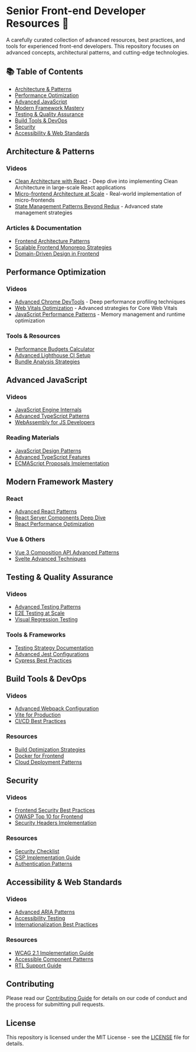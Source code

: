 # Senior Front-end Developer Resources 🚀

A carefully curated collection of advanced resources, best practices, and tools for experienced front-end developers. This repository focuses on advanced concepts, architectural patterns, and cutting-edge technologies.

## 📚 Table of Contents
- [Architecture & Patterns](#architecture--patterns)
- [Performance Optimization](#performance-optimization)
- [Advanced JavaScript](#advanced-javascript)
- [Modern Framework Mastery](#modern-framework-mastery)
- [Testing & Quality Assurance](#testing--quality-assurance)
- [Build Tools & DevOps](#build-tools--devops)
- [Security](#security)
- [Accessibility & Web Standards](#accessibility--web-standards)

## Architecture & Patterns

### Videos
- [Clean Architecture with React](https://youtu.be/example1) - Deep dive into implementing Clean Architecture in large-scale React applications
- [Micro-frontend Architecture at Scale](https://youtu.be/example2) - Real-world implementation of micro-frontends
- [State Management Patterns Beyond Redux](https://youtu.be/example3) - Advanced state management strategies

### Articles & Documentation
- [Frontend Architecture Patterns](https://example.com/patterns)
- [Scalable Frontend Monorepo Strategies](https://example.com/monorepo)
- [Domain-Driven Design in Frontend](https://example.com/ddd)

## Performance Optimization

### Videos
- [Advanced Chrome DevTools](https://youtu.be/example4) - Deep performance profiling techniques
- [Web Vitals Optimization](https://youtu.be/example5) - Advanced strategies for Core Web Vitals
- [JavaScript Performance Patterns](https://youtu.be/example6) - Memory management and runtime optimization

### Tools & Resources
- [Performance Budgets Calculator](https://example.com/calculator)
- [Advanced Lighthouse CI Setup](https://example.com/lighthouse)
- [Bundle Analysis Strategies](https://example.com/bundle)

## Advanced JavaScript

### Videos
- [JavaScript Engine Internals](https://youtu.be/example7)
- [Advanced TypeScript Patterns](https://youtu.be/example8)
- [WebAssembly for JS Developers](https://youtu.be/example9)

### Reading Materials
- [JavaScript Design Patterns](https://example.com/patterns)
- [Advanced TypeScript Features](https://example.com/typescript)
- [ECMAScript Proposals Implementation](https://example.com/proposals)

## Modern Framework Mastery

### React
- [Advanced React Patterns](https://youtu.be/example10)
- [React Server Components Deep Dive](https://youtu.be/example11)
- [React Performance Optimization](https://youtu.be/example12)

### Vue & Others
- [Vue 3 Composition API Advanced Patterns](https://youtu.be/example13)
- [Svelte Advanced Techniques](https://youtu.be/example14)

## Testing & Quality Assurance

### Videos
- [Advanced Testing Patterns](https://youtu.be/example15)
- [E2E Testing at Scale](https://youtu.be/example16)
- [Visual Regression Testing](https://youtu.be/example17)

### Tools & Frameworks
- [Testing Strategy Documentation](https://example.com/testing)
- [Advanced Jest Configurations](https://example.com/jest)
- [Cypress Best Practices](https://example.com/cypress)

## Build Tools & DevOps

### Videos
- [Advanced Webpack Configuration](https://youtu.be/example18)
- [Vite for Production](https://youtu.be/example19)
- [CI/CD Best Practices](https://youtu.be/example20)

### Resources
- [Build Optimization Strategies](https://example.com/build)
- [Docker for Frontend](https://example.com/docker)
- [Cloud Deployment Patterns](https://example.com/cloud)

## Security

### Videos
- [Frontend Security Best Practices](https://youtu.be/example21)
- [OWASP Top 10 for Frontend](https://youtu.be/example22)
- [Security Headers Implementation](https://youtu.be/example23)

### Resources
- [Security Checklist](https://example.com/security)
- [CSP Implementation Guide](https://example.com/csp)
- [Authentication Patterns](https://example.com/auth)

## Accessibility & Web Standards

### Videos
- [Advanced ARIA Patterns](https://youtu.be/example24)
- [Accessibility Testing](https://youtu.be/example25)
- [Internationalization Best Practices](https://youtu.be/example26)

### Resources
- [WCAG 2.1 Implementation Guide](https://example.com/wcag)
- [Accessible Component Patterns](https://example.com/a11y)
- [RTL Support Guide](https://example.com/rtl)

## Contributing

Please read our [Contributing Guide](CONTRIBUTING.md) for details on our code of conduct and the process for submitting pull requests.

## License

This repository is licensed under the MIT License - see the [LICENSE](LICENSE) file for details.
